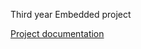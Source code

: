 Third year Embedded project

[Project documentation](https://github.com/tanelitv/IotProject_LightLink/blob/master/Light_controller_documentation.pdf)
